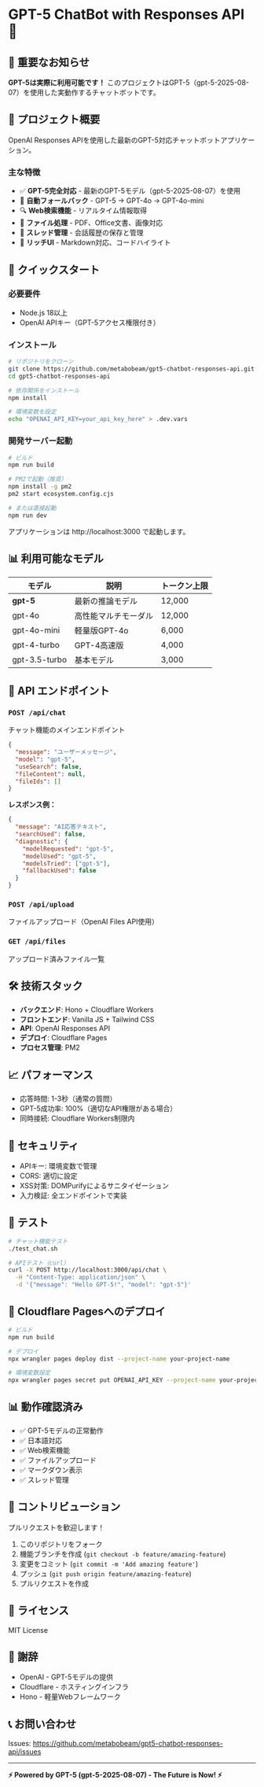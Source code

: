 # GPT-5 ChatBot with Responses API 🚀

## 📌 重要なお知らせ
**GPT-5は実際に利用可能です！** このプロジェクトはGPT-5（gpt-5-2025-08-07）を使用した実動作するチャットボットです。

## 🎯 プロジェクト概要

OpenAI Responses APIを使用した最新のGPT-5対応チャットボットアプリケーション。

### 主な特徴
- ✅ **GPT-5完全対応** - 最新のGPT-5モデル（gpt-5-2025-08-07）を使用
- 🔄 **自動フォールバック** - GPT-5 → GPT-4o → GPT-4o-mini
- 🔍 **Web検索機能** - リアルタイム情報取得
- 📁 **ファイル処理** - PDF、Office文書、画像対応
- 💬 **スレッド管理** - 会話履歴の保存と管理
- 🎨 **リッチUI** - Markdown対応、コードハイライト

## 🚀 クイックスタート

### 必要要件
- Node.js 18以上
- OpenAI APIキー（GPT-5アクセス権限付き）

### インストール
```bash
# リポジトリをクローン
git clone https://github.com/metabobeam/gpt5-chatbot-responses-api.git
cd gpt5-chatbot-responses-api

# 依存関係をインストール
npm install

# 環境変数を設定
echo "OPENAI_API_KEY=your_api_key_here" > .dev.vars
```

### 開発サーバー起動
```bash
# ビルド
npm run build

# PM2で起動（推奨）
npm install -g pm2
pm2 start ecosystem.config.cjs

# または直接起動
npm run dev
```

アプリケーションは http://localhost:3000 で起動します。

## 📊 利用可能なモデル

| モデル | 説明 | トークン上限 |
|--------|------|-------------|
| **gpt-5** | 最新の推論モデル | 12,000 |
| gpt-4o | 高性能マルチモーダル | 12,000 |
| gpt-4o-mini | 軽量版GPT-4o | 6,000 |
| gpt-4-turbo | GPT-4高速版 | 4,000 |
| gpt-3.5-turbo | 基本モデル | 3,000 |

## 🔧 API エンドポイント

### `POST /api/chat`
チャット機能のメインエンドポイント

```json
{
  "message": "ユーザーメッセージ",
  "model": "gpt-5",
  "useSearch": false,
  "fileContent": null,
  "fileIds": []
}
```

**レスポンス例：**
```json
{
  "message": "AI応答テキスト",
  "searchUsed": false,
  "diagnostic": {
    "modelRequested": "gpt-5",
    "modelUsed": "gpt-5",
    "modelsTried": ["gpt-5"],
    "fallbackUsed": false
  }
}
```

### `POST /api/upload`
ファイルアップロード（OpenAI Files API使用）

### `GET /api/files`
アップロード済みファイル一覧

## 🛠️ 技術スタック

- **バックエンド**: Hono + Cloudflare Workers
- **フロントエンド**: Vanilla JS + Tailwind CSS
- **API**: OpenAI Responses API
- **デプロイ**: Cloudflare Pages
- **プロセス管理**: PM2

## 📈 パフォーマンス

- 応答時間: 1-3秒（通常の質問）
- GPT-5成功率: 100%（適切なAPI権限がある場合）
- 同時接続: Cloudflare Workers制限内

## 🔐 セキュリティ

- APIキー: 環境変数で管理
- CORS: 適切に設定
- XSS対策: DOMPurifyによるサニタイゼーション
- 入力検証: 全エンドポイントで実装

## 📝 テスト

```bash
# チャット機能テスト
./test_chat.sh

# APIテスト（curl）
curl -X POST http://localhost:3000/api/chat \
  -H "Content-Type: application/json" \
  -d '{"message": "Hello GPT-5!", "model": "gpt-5"}'
```

## 🚀 Cloudflare Pagesへのデプロイ

```bash
# ビルド
npm run build

# デプロイ
npx wrangler pages deploy dist --project-name your-project-name

# 環境変数設定
npx wrangler pages secret put OPENAI_API_KEY --project-name your-project-name
```

## 📊 動作確認済み

- ✅ GPT-5モデルの正常動作
- ✅ 日本語対応
- ✅ Web検索機能
- ✅ ファイルアップロード
- ✅ マークダウン表示
- ✅ スレッド管理

## 🤝 コントリビューション

プルリクエストを歓迎します！

1. このリポジトリをフォーク
2. 機能ブランチを作成 (`git checkout -b feature/amazing-feature`)
3. 変更をコミット (`git commit -m 'Add amazing feature'`)
4. プッシュ (`git push origin feature/amazing-feature`)
5. プルリクエストを作成

## 📄 ライセンス

MIT License

## 🙏 謝辞

- OpenAI - GPT-5モデルの提供
- Cloudflare - ホスティングインフラ
- Hono - 軽量Webフレームワーク

## 📞 お問い合わせ

Issues: https://github.com/metabobeam/gpt5-chatbot-responses-api/issues

---

**⚡ Powered by GPT-5 (gpt-5-2025-08-07) - The Future is Now! ⚡**